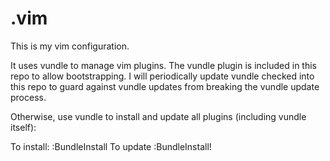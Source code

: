 .vim
====
This is my vim configuration.

It uses vundle to manage vim plugins.
The vundle plugin is included in this repo to allow bootstrapping. 
I will periodically update vundle checked into this repo to guard against vundle
updates from breaking the vundle update process.

Otherwise, use vundle to install and update all plugins (including vundle
itself):

To install:
  :BundleInstall
To update
  :BundleInstall!
